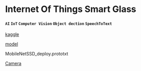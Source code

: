 # Internet Of Things Smart Glass
#### `AI` `IoT` `Computer Vision` `Object dection` `SpeechToText`


[kaggle](https://www.kaggle.com/code/farzadzolfaghari/yolo-v3-object-detection/notebook)

[model](https://github.com/PINTO0309/MobileNet-SSD-RealSense/blob/master/caffemodel/MobileNetSSD/)

MobileNetSSD_deploy.prototxt

[Camera](https://bajdi.com/pixy-cmucam5/)